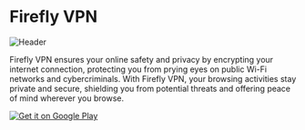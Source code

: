 # Firefly VPN

![Header](https://raw.githubusercontent.com/Fireflyvpn/fireflyvpn.com/d478c7ef676e2863a0eba1365c715fd3b7a9d40c/he5.svg?token=BLPTCCHHUVPZZEG5WPN6RZDHR7AOI)

<p align="left" style="display: flex; align-items: flex-start;">
    Firefly VPN ensures your online safety and privacy by encrypting your internet connection, protecting you from prying eyes on public Wi-Fi networks and cybercriminals. With Firefly VPN, your browsing activities stay private and secure, shielding you from potential threats and offering peace of mind wherever you browse.
  </span>
</p>

[![Get it on Google Play](https://upload.wikimedia.org/wikipedia/commons/7/78/Google_Play_Store_badge_EN.svg)](https://play.google.com/store/apps/details?id=com.fireflyvpn)
